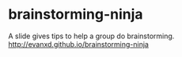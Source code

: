 # brainstorming-ninja

A slide gives tips to help a group do brainstorming.
http://evanxd.github.io/brainstorming-ninja
